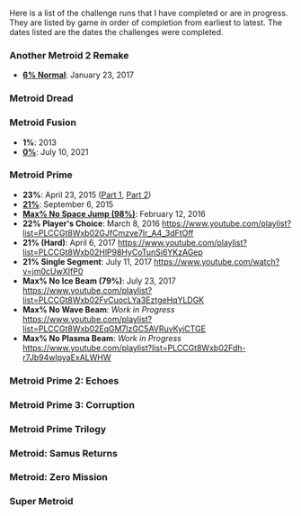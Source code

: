 Here is a list of the challenge runs that I have completed or are in progress. They are listed by game in order of completion from earliest to latest. The dates listed are the dates the challenges were completed.

### Another Metroid 2 Remake
- **[6% Normal](https://www.youtube.com/playlist?list=PLCCGt8Wxb02FJA0KJ6bEmOBkhfNEyMAq2)**: January 23, 2017

### Metroid Dread

### Metroid Fusion
- **1%**: 2013
- **[0%](https://www.youtube.com/watch?v=9ElnBzqqiKM)**: July 10, 2021

### Metroid Prime
- **23%**: April 23, 2015 ([Part 1](https://www.twitch.tv/videos/44402049), [Part 2](https://www.twitch.tv/videos/44401780))
- **[21%](https://www.youtube.com/playlist?list=PLCCGt8Wxb02HhbPN5edL54n8iYHypElAR)**: September 6, 2015
- **[Max% No Space Jump (98%)](https://www.youtube.com/playlist?list=PLCCGt8Wxb02GPfdV2XcMVMrxBwXKtuWlr)**: February 12, 2016
- **22% Player's Choice**: March 8, 2016
<https://www.youtube.com/playlist?list=PLCCGt8Wxb02GJfCmzve7Ir_A4_3dFtOff>
- **21% (Hard)**: April 6, 2017
<https://www.youtube.com/playlist?list=PLCCGt8Wxb02HlP98HyCoTunSi6YKzAGep>
- **21% Single Segment**: July 11, 2017
<https://www.youtube.com/watch?v=jm0cUwXIfP0>
- **Max% No Ice Beam (79%)**: July 23, 2017
<https://www.youtube.com/playlist?list=PLCCGt8Wxb02FvCuocLYa3EztgeHqYLDGK>
- **Max% No Wave Beam**: *Work in Progress*
<https://www.youtube.com/playlist?list=PLCCGt8Wxb02EqGM7lzGC5AVRuvKyiCTGE>
- **Max% No Plasma Beam**: *Work in Progress*
<https://www.youtube.com/playlist?list=PLCCGt8Wxb02Fdh-r7Jb94wIpyaExALWHW>

### Metroid Prime 2: Echoes

### Metroid Prime 3: Corruption

### Metroid Prime Trilogy

### Metroid: Samus Returns

### Metroid: Zero Mission

### Super Metroid
